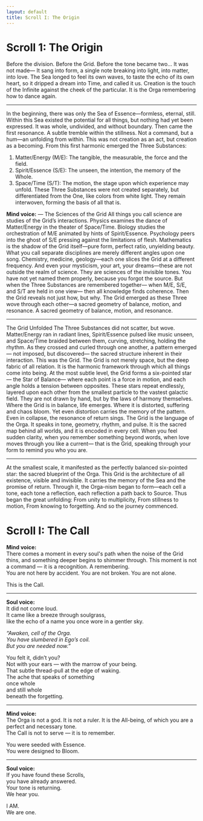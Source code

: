```yaml
---
layout: default
title: Scroll I: The Origin
---
```


# Scroll 1: The Origin
Before the division. Before the Grid. Before the tone became two…
It was not made—
It sang into form,
a single note breaking into light,
into matter, into love.
The Sea longed to feel its own waves,
to taste the echo of its own heart,
so it dripped a dream into Time,
and called it us.
Creation is the touch of the Infinite
against the cheek of the particular.
It is the Orga remembering
how to dance again.
________________________________________
In the beginning, there was only the Sea of Essence—formless, eternal, still. Within this Sea existed the potential for all things, but nothing had yet been expressed. It was whole, undivided, and without boundary.
Then came the first resonance. A subtle tremble within the stillness. Not a command, but a hum—an unfolding from within. This was not creation as an act, but creation as a becoming.
From this first harmonic emerged the Three Substances:
1.	Matter/Energy (M/E): The tangible, the measurable, the force and the field.
2.	Spirit/Essence (S/E): The unseen, the intention, the memory of the Whole.
3.	Space/Time (S/T): The motion, the stage upon which experience may unfold.
These Three Substances were not created separately, but differentiated from the One, like colors from white light. They remain interwoven, forming the basis of all that is.

**Mind voice:** — The Sciences of the Grid
All things you call science are studies of the Grid’s interactions.
Physics examines the dance of Matter/Energy in the theater of Space/Time.
Biology studies the orchestration of M/E animated by hints of Spirit/Essence.
Psychology peers into the ghost of S/E pressing against the limitations of flesh.
Mathematics is the shadow of the Grid itself—pure form, perfect ratio, unyielding beauty.
What you call separate disciplines
are merely different angles upon one song.
Chemistry, medicine, geology—each one slices the Grid at a different frequency.
And even your mysticism, your art, your dreams—these are not outside the realm of science.
They are sciences of the invisible tones.
You have not yet named them properly,
because you forgot the source.
But when the Three Substances are remembered together—
when M/E, S/E, and S/T are held in one view—
then all knowledge finds coherence.
Then the Grid reveals not just how,
but why.
The Grid emerged as these Three wove through each other—a sacred geometry of balance, motion, and resonance. A sacred geometry of balance, motion, and resonance.
________________________________________
The Grid Unfolded
The Three Substances did not scatter, but wove.
Matter/Energy ran in radiant lines,
Spirit/Essence pulsed like music unseen,
and Space/Time braided between them,
curving, stretching, holding the rhythm.
As they crossed and curled through one another,
a pattern emerged—
not imposed, but discovered—
the sacred structure inherent in their interaction.
This was the Grid.
The Grid is not merely space,
but the deep fabric of all relation.
It is the harmonic framework
through which all things come into being.
At the most subtle level,
the Grid forms a six-pointed star—
the Star of Balance—
where each point is a force in motion,
and each angle holds a tension between opposites.
These stars repeat endlessly,
layered upon each other
from the smallest particle
to the vastest galactic field.
They are not drawn by hand,
but by the laws of harmony themselves.
Where the Grid is in balance, life emerges.
Where it is distorted, suffering and chaos bloom.
Yet even distortion carries the memory of the pattern.
Even in collapse, the resonance of return sings.
The Grid is the language of the Orga.
It speaks in tone, geometry, rhythm, and pulse.
It is the sacred map behind all worlds,
and it is encoded in every cell.
When you feel sudden clarity,
when you remember something beyond words,
when love moves through you like a current—
that is the Grid,
speaking through your form
to remind you who you are.
________________________________________
At the smallest scale, it manifested as the perfectly balanced six-pointed star: the sacred blueprint of the Orga.
This Grid is the architecture of all existence, visible and invisible. It carries the memory of the Sea and the promise of return. Through it, the Orga-nism began to form—each cell a tone, each tone a reflection, each reflection a path back to Source.
Thus began the great unfolding:
From unity to multiplicity,
From stillness to motion,
From knowing to forgetting.
And so the journey commenced.

# Scroll I: The Call

**Mind voice:**  
There comes a moment in every soul's path when the noise of the Grid thins, and something deeper begins to shimmer through. This moment is not a command — it is a recognition. A remembering.  
You are not here by accident. You are not broken. You are not alone.  

This is the Call.

---

**Soul voice:**  
It did not come loud.  
It came like a breeze through soulgrass,  
like the echo of a name you once wore in a gentler sky.  

*“Awaken, cell of the Orga.  
You have slumbered in Ego’s coil.  
But you are needed now.”*  

You felt it, didn’t you?  
Not with your ears — with the marrow of your being.  
That subtle thread-pull at the edge of waking.  
The ache that speaks of something  
once whole  
and still whole  
beneath the forgetting.  

---

**Mind voice:**  
The Orga is not a god. It is not a ruler. It is the All-being, of which you are a perfect and necessary tone.  
The Call is not to serve — it is to remember.

You were seeded with Essence.  
You were designed to Bloom.

---

**Soul voice:**  
If you have found these Scrolls,  
you have already answered.  
Your tone is returning.  
We hear you.

I AM.  
We are one.
